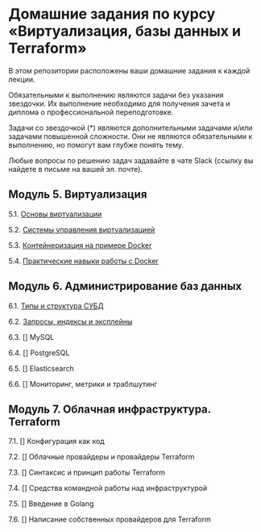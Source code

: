 # Домашние задания по курсу «Виртуализация, базы данных и Terraform»

В этом репозитории расположены ваши домашние задания к каждой лекции. 

Обязательными к выполнению являются задачи без указания звездочки. Их выполнение необходимо для получения зачета и диплома о профессиональной переподготовке.

Задачи со звездочкой (*) являются дополнительными задачами и/или задачами повышенной сложности. Они не являются обязательными к выполнению, но помогут вам глубже понять тему.

Любые вопросы по решению задач задавайте в чате Slack (ссылку вы найдете в письме на вашей эл. почте).

## Модуль 5. Виртуализация

5.1. [Основы виртуализации](https://github.com/netology-code/virt-homeworks/tree/master/05-virt-01-basics)

5.2. [Системы управления виртуализацией](https://github.com/netology-code/virt-homeworks/tree/master/05-virt-02-control-systems)

5.3. [Контейнеризация на примере Docker](https://github.com/netology-code/virt-homeworks/tree/master/05-virt-03-docker-usage)

5.4. [Практические навыки работы с Docker](https://github.com/netology-code/virt-homeworks/tree/master/05-virt-04-docker-practical-skills)

## Модуль 6. Администрирование баз данных

6.1. [Типы и структура СУБД](https://github.com/netology-code/virt-homeworks/tree/master/06-db-01-basics)

6.2. [Запросы, индексы и эксплейны](https://github.com/netology-code/virt-homeworks/tree/master/06-db-02-sql)

6.3. [] MySQL

6.4. [] PostgreSQL

6.5. [] Elasticsearch

6.6. [] Мониторинг, метрики и траблшутинг


## Модуль 7. Облачная инфраструктура. Terraform

7.1. [] Конфигурация как код

7.2. [] Облачные провайдеры и провайдеры Terraform

7.3. [] Синтаксис и принцип работы Terraform

7.4. [] Средства командной работы над инфраструктурой

7.5. [] Введение в Golang

7.6. [] Написание собственных провайдеров для Terraform
